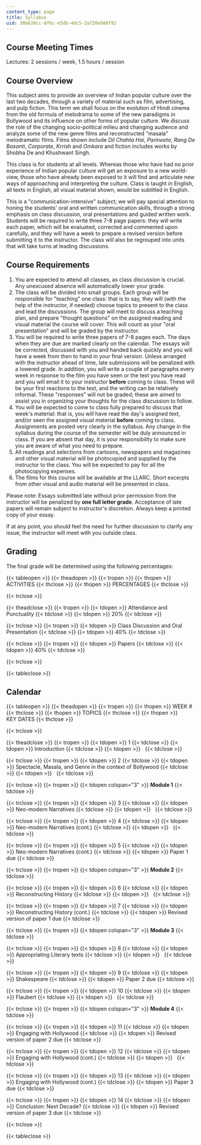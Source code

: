 ```yaml
---
content_type: page
title: Syllabus
uid: 30b620cc-8f6c-e5db-4dc5-2a720e988f92
---
```


Course Meeting Times
--------------------

Lectures: 2 sessions / week, 1.5 hours / session

Course Overview
---------------

This subject aims to provide an overview of Indian popular culture over the last two decades, through a variety of material such as film, advertising, and pulp fiction. This term we shall focus on the evolution of Hindi cinema from the old formula of melodrama to some of the new paradigms in Bollywood and its influence on other forms of popular culture. We discuss the role of the changing socio-political milieu and changing audience and analyze some of the new genre films and reconstructed "masala" melodramatic films. Films shown include _Dil Chahta Hai_, _Parineeta_, _Rang De Basanti_, _Corporate_, _Krrish_ and _Omkara_ and fiction includes works by Shobha De and Khushwant Singh.

This class is for students at all levels. Whereas those who have had no prior experience of Indian popular culture will get an exposure to a new world-view, those who have already been exposed to it will find and articulate new ways of approaching and interpreting the culture. Class is taught in English, all texts in English, all visual material shown, would be subtitled in English.

This is a "communication-intensive" subject; we will pay special attention to honing the students' oral and written communication skills, through a strong emphasis on class discussion, oral presentations and guided written work. Students will be required to write three 7-8 page papers: they will write each paper, which will be evaluated, corrected and commented upon carefully, and they will have a week to prepare a revised version before submitting it to the instructor. The class will also be regrouped into units that will take turns at leading discussions.

Course Requirements
-------------------

1.  You are expected to attend all classes, as class discussion is crucial. Any unexcused absence will automatically lower your grade.
2.  The class will be divided into small groups. Each group will be responsible for "teaching" one class: that is to say, they will (with the help of the instructor, if needed) choose topics to present to the class and lead the discussions. The group will meet to discuss a teaching plan, and prepare "thought questions" on the assigned reading and visual material the course will cover. This will count as your "oral presentation" and will be graded by the instructor.
3.  You will be required to write three papers of 7-8 pages each. The days when they are due are marked clearly on the calendar. The essays will be corrected, discussed with you and handed back quickly and you will have a week from then to hand in your final version. Unless arranged with the instructor ahead of time, late submissions will be penalized with a lowered grade. In addition, you will write a couple of paragraphs every week in response to the film you have seen or the text you have read and you will email it to your instructor **before** coming to class. These will be your first reactions to the text, and the writing can be relatively informal. These "responses" will not be graded; these are aimed to assist you in organizing your thoughts for the class discussion to follow.
4.  You will be expected to come to class fully prepared to discuss that week's material: that is, you will have read the day's assigned text, and/or seen the assigned visual material **before** coming to class. Assignments are posted very clearly in the syllabus. Any change in the syllabus during the course of the semester will be duly announced in class. If you are absent that day, it is your responsibility to make sure you are aware of what you need to prepare.
5.  All readings and selections from cartoons, newspapers and magazines and other visual material will be photocopied and supplied by the instructor to the class. You will be expected to pay for all the photocopying expenses.
6.  The films for this course will be available at the LLARC. Short excerpts from other visual and audio material will be presented in class.

Please note: Essays submitted late without prior permission from the instructor will be penalized by **one full letter grade**. Acceptance of late papers will remain subject to instructor's discretion. Always keep a printed copy of your essay.

If at any point, you should feel the need for further discussion to clarify any issue, the instructor will meet with you outside class.

Grading
-------

The final grade will be determined using the following percentages:

{{< tableopen >}}
{{< theadopen >}}
{{< tropen >}}
{{< thopen >}}
ACTIVITIES
{{< thclose >}}
{{< thopen >}}
PERCENTAGES
{{< thclose >}}

{{< trclose >}}

{{< theadclose >}}
{{< tropen >}}
{{< tdopen >}}
Attendance and Punctuality
{{< tdclose >}}
{{< tdopen >}}
20%
{{< tdclose >}}

{{< trclose >}}
{{< tropen >}}
{{< tdopen >}}
Class Discussion and Oral Presentation
{{< tdclose >}}
{{< tdopen >}}
40%
{{< tdclose >}}

{{< trclose >}}
{{< tropen >}}
{{< tdopen >}}
Papers
{{< tdclose >}}
{{< tdopen >}}
40%
{{< tdclose >}}

{{< trclose >}}

{{< tableclose >}}

Calendar
--------

{{< tableopen >}}
{{< theadopen >}}
{{< tropen >}}
{{< thopen >}}
WEEK #
{{< thclose >}}
{{< thopen >}}
TOPICS
{{< thclose >}}
{{< thopen >}}
KEY DATES
{{< thclose >}}

{{< trclose >}}

{{< theadclose >}}
{{< tropen >}}
{{< tdopen >}}
1
{{< tdclose >}}
{{< tdopen >}}
Introduction
{{< tdclose >}}
{{< tdopen >}}
 
{{< tdclose >}}

{{< trclose >}}
{{< tropen >}}
{{< tdopen >}}
2
{{< tdclose >}}
{{< tdopen >}}
Spectacle, Masala, and Genre in the context of Bollywood
{{< tdclose >}}
{{< tdopen >}}
 
{{< tdclose >}}

{{< trclose >}}
{{< tropen >}}
{{< tdopen colspan="3" >}}
**Module 1**
{{< tdclose >}}

{{< trclose >}}
{{< tropen >}}
{{< tdopen >}}
3
{{< tdclose >}}
{{< tdopen >}}
Neo-modern Narratives
{{< tdclose >}}
{{< tdopen >}}
 
{{< tdclose >}}

{{< trclose >}}
{{< tropen >}}
{{< tdopen >}}
4
{{< tdclose >}}
{{< tdopen >}}
Neo-modern Narratives (cont.)
{{< tdclose >}}
{{< tdopen >}}
 
{{< tdclose >}}

{{< trclose >}}
{{< tropen >}}
{{< tdopen >}}
5
{{< tdclose >}}
{{< tdopen >}}
Neo-modern Narratives (cont.)
{{< tdclose >}}
{{< tdopen >}}
Paper 1 due
{{< tdclose >}}

{{< trclose >}}
{{< tropen >}}
{{< tdopen colspan="3" >}}
**Module 2**
{{< tdclose >}}

{{< trclose >}}
{{< tropen >}}
{{< tdopen >}}
6
{{< tdclose >}}
{{< tdopen >}}
Reconstructing History
{{< tdclose >}}
{{< tdopen >}}
 
{{< tdclose >}}

{{< trclose >}}
{{< tropen >}}
{{< tdopen >}}
7
{{< tdclose >}}
{{< tdopen >}}
Reconstructing History (cont.)
{{< tdclose >}}
{{< tdopen >}}
Revised version of paper 1 due
{{< tdclose >}}

{{< trclose >}}
{{< tropen >}}
{{< tdopen colspan="3" >}}
**Module 3**
{{< tdclose >}}

{{< trclose >}}
{{< tropen >}}
{{< tdopen >}}
8
{{< tdclose >}}
{{< tdopen >}}
Appropriating Literary texts
{{< tdclose >}}
{{< tdopen >}}
 
{{< tdclose >}}

{{< trclose >}}
{{< tropen >}}
{{< tdopen >}}
9
{{< tdclose >}}
{{< tdopen >}}
Shakespeare
{{< tdclose >}}
{{< tdopen >}}
Paper 2 due
{{< tdclose >}}

{{< trclose >}}
{{< tropen >}}
{{< tdopen >}}
10
{{< tdclose >}}
{{< tdopen >}}
Flaubert
{{< tdclose >}}
{{< tdopen >}}
 
{{< tdclose >}}

{{< trclose >}}
{{< tropen >}}
{{< tdopen colspan="3" >}}
**Module 4**
{{< tdclose >}}

{{< trclose >}}
{{< tropen >}}
{{< tdopen >}}
11
{{< tdclose >}}
{{< tdopen >}}
Engaging with Hollywood
{{< tdclose >}}
{{< tdopen >}}
Revised version of paper 2 due
{{< tdclose >}}

{{< trclose >}}
{{< tropen >}}
{{< tdopen >}}
12
{{< tdclose >}}
{{< tdopen >}}
Engaging with Hollywood (cont.)
{{< tdclose >}}
{{< tdopen >}}
 
{{< tdclose >}}

{{< trclose >}}
{{< tropen >}}
{{< tdopen >}}
13
{{< tdclose >}}
{{< tdopen >}}
Engaging with Hollywood (cont.)
{{< tdclose >}}
{{< tdopen >}}
Paper 3 due
{{< tdclose >}}

{{< trclose >}}
{{< tropen >}}
{{< tdopen >}}
14
{{< tdclose >}}
{{< tdopen >}}
Conclusion: Next Decade?
{{< tdclose >}}
{{< tdopen >}}
Revised version of paper 3 due
{{< tdclose >}}

{{< trclose >}}

{{< tableclose >}}